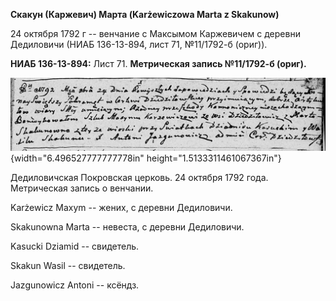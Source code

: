 **Скакун (Каржевич) Марта (Karżewiczowa Marta z Skakunow)**

24 октября 1792 г -- венчание с Максымом Каржевичем с деревни Дедиловичи
(НИАБ 136-13-894, лист 71, №11/1792-б (ориг)).

**НИАБ 136-13-894:** Лист 71. **Метрическая запись №11/1792-б (ориг).**

![](./media/e918034f26e9de6c52f3841897d59b966366862b.png){width="6.496527777777778in"
height="1.5133311461067367in"}

Дедиловичская Покровская церковь. 24 октября 1792 года. Метрическая
запись о венчании.

Karżewicz Maxym -- жених, с деревни Дедиловичи.

Skakunowna Marta -- невеста, с деревни Дедиловичи.

Kasucki Dziamid -- свидетель.

Skakun Wasil -- свидетель.

Jazgunowicz Antoni -- ксёндз.
